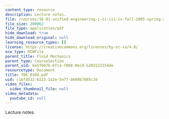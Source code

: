 ```yaml
---
content_type: resource
description: Lecture notes.
file: /courses/16-01-unified-engineering-i-ii-iii-iv-fall-2005-spring-2006/c1bfd53262231a2e5e77b660b7085c16_f06_0304.pdf
file_size: 260062
file_type: application/pdf
hide_download: true
hide_download_original: null
learning_resource_types: []
license: https://creativecommons.org/licenses/by-nc-sa/4.0/
ocw_type: OCWFile
parent_title: Fluid Mechanics
parent_type: CourseSection
parent_uid: 6a5f667b-6fca-f068-0ec8-b203122154de
resourcetype: Document
title: f06_0304.pdf
uid: c1bfd532-6223-1a2e-5e77-b660b7085c16
video_files:
  video_thumbnail_file: null
video_metadata:
  youtube_id: null
---
```

Lecture notes.